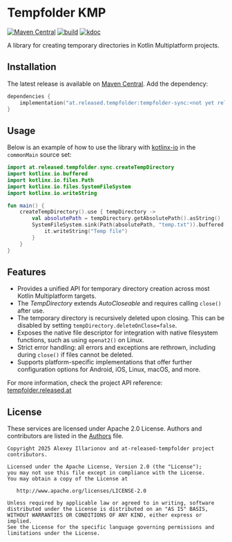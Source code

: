 # Tempfolder KMP

[![Maven Central](https://img.shields.io/maven-central/v/at.released.tempfolder/tempfolder-sync)][Maven Central]
[![build](https://github.com/illarionov/tempfolder-kmp/actions/workflows/Build.yml/badge.svg)](https://github.com/illarionov/tempfolder-kmp/actions/workflows/Build.yml)
[![kdoc](https://img.shields.io/badge/API_reference-KDoc-blue)](https://tempfolder.released.at)


A library for creating temporary directories in Kotlin Multiplatform projects.

## Installation

The latest release is available on [Maven Central]. Add the dependency:

```kotlin
dependencies {
    implementation("at.released.tempfolder:tempfolder-sync:<not yet released>")
}
```

## Usage

Below is an example of how to use the library with [kotlinx-io] in the `commonMain` source set:

```kotlin
import at.released.tempfolder.sync.createTempDirectory
import kotlinx.io.buffered
import kotlinx.io.files.Path
import kotlinx.io.files.SystemFileSystem
import kotlinx.io.writeString

fun main() {
    createTempDirectory().use { tempDirectory ->
        val absolutePath = tempDirectory.getAbsolutePath().asString()
        SystemFileSystem.sink(Path(absolutePath, "temp.txt")).buffered().use {
            it.writeString("Temp file")
        }
    }
}

```

## Features

* Provides a unified API for temporary directory creation across most Kotlin Multiplatform targets.
* The *TempDirectory* extends *AutoCloseable* and requires calling `close()` after use.
* The temporary directory is recursively deleted upon closing. This can be disabled by setting 
  `tempDirectory.deleteOnClose=false`.
* Exposes the native file descriptor for integration with native filesystem functions, 
  such as using `openat2()` on Linux.
* Strict error handling: all errors and exceptions are rethrown, including during `close()` if files cannot be deleted.
* Supports platform-specific implementations that offer further configuration options for Android, iOS, Linux, macOS,
  and more.

For more information, check the project API reference: [tempfolder.released.at](https://tempfolder.released.at)

[Maven Central]: https://central.sonatype.com/artifact/at.released.tempfolder/tempfolder-sync
[kotlinx-io]: https://github.com/Kotlin/kotlinx-io

## License

These services are licensed under Apache 2.0 License. Authors and contributors are listed in the
[Authors](AUTHORS) file.

```
Copyright 2025 Alexey Illarionov and at-released-tempfolder project contributors.

Licensed under the Apache License, Version 2.0 (the "License");
you may not use this file except in compliance with the License.
You may obtain a copy of the License at

   http://www.apache.org/licenses/LICENSE-2.0

Unless required by applicable law or agreed to in writing, software
distributed under the License is distributed on an "AS IS" BASIS,
WITHOUT WARRANTIES OR CONDITIONS OF ANY KIND, either express or implied.
See the License for the specific language governing permissions and
limitations under the License.
```
